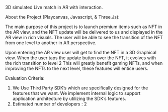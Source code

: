 3D simulated Live match in AR with interaction.

 About the Project (Playcanvas, Javascript, & Three.Js):

The main purpose of this project is to launch premium items such as NFT in the AR view, and the NFT update will be delivered to us and displayed in the AR view in rich visuals. The user will be able to see the transition of the NFT from one level to another in AR perspective.

Upon entering the AR view user will get to find the NFT in a 3D Graphical view.
When the user taps the update button over the NFT, it evolves with the rich transition to level 2
This will greatly benefit gaming NFTs, and when improving the NFTs to the next level, these features will entice users.

Evaluation Criteria:

1. We Use Third Party SDK’s which are specifically designed for the features that we want. We implement internal logic to support application architecture by utilizing the SDK’s features.
2. Estimated number of developers : 2

